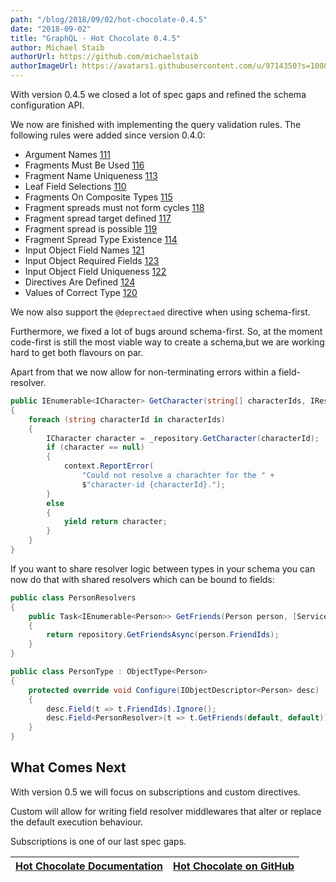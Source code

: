 ```yaml
---
path: "/blog/2018/09/02/hot-chocolate-0.4.5"
date: "2018-09-02"
title: "GraphQL - Hot Chocolate 0.4.5"
author: Michael Staib
authorUrl: https://github.com/michaelstaib
authorImageUrl: https://avatars1.githubusercontent.com/u/9714350?s=100&v=4
---
```


With version 0.4.5 we closed a lot of spec gaps and refined the schema configuration API.

We now are finished with implementing the query validation rules. The following rules were added since version 0.4.0:

- Argument Names [111](https://github.com/ChilliCream/hotchocolate/issues/111)
- Fragments Must Be Used [116](https://github.com/ChilliCream/hotchocolate/issues/116)
- Fragment Name Uniqueness [113](https://github.com/ChilliCream/hotchocolate/issues/113)
- Leaf Field Selections [110](https://github.com/ChilliCream/hotchocolate/issues/110)
- Fragments On Composite Types [115](https://github.com/ChilliCream/hotchocolate/issues/115)
- Fragment spreads must not form cycles [118](https://github.com/ChilliCream/hotchocolate/issues/118)
- Fragment spread target defined [117](https://github.com/ChilliCream/hotchocolate/issues/117)
- Fragment spread is possible [119](https://github.com/ChilliCream/hotchocolate/issues/119)
- Fragment Spread Type Existence [114](https://github.com/ChilliCream/hotchocolate/issues/114)
- Input Object Field Names [121](https://github.com/ChilliCream/hotchocolate/issues/121)
- Input Object Required Fields [123](https://github.com/ChilliCream/hotchocolate/issues/123)
- Input Object Field Uniqueness [122](https://github.com/ChilliCream/hotchocolate/issues/122)
- Directives Are Defined [124](https://github.com/ChilliCream/hotchocolate/issues/124)
- Values of Correct Type [120](https://github.com/ChilliCream/hotchocolate/issues/120)

We now also support the `@deprectaed` directive when using schema-first.

Furthermore, we fixed a lot of bugs around schema-first. So, at the moment code-first is still the most viable way to create a schema,but we are working hard to get both flavours on par.

Apart from that we now allow for non-terminating errors within a field-resolver.

```csharp
public IEnumerable<ICharacter> GetCharacter(string[] characterIds, IResolverContext context)
{
    foreach (string characterId in characterIds)
    {
        ICharacter character = _repository.GetCharacter(characterId);
        if (character == null)
        {
            context.ReportError(
                "Could not resolve a charachter for the " +
                $"character-id {characterId}.");
        }
        else
        {
            yield return character;
        }
    }
}
```

If you want to share resolver logic between types in your schema you can now do that with shared resolvers which can be bound to fields:

```csharp
public class PersonResolvers
{
    public Task<IEnumerable<Person>> GetFriends(Person person, [Service]IPersonRepository repository)
    {
        return repository.GetFriendsAsync(person.FriendIds);
    }
}

public class PersonType : ObjectType<Person>
{
    protected override void Configure(IObjectDescriptor<Person> desc)
    {
        desc.Field(t => t.FriendIds).Ignore();
        desc.Field<PersonResolver>(t => t.GetFriends(default, default));
    }
}
```

## What Comes Next

With version 0.5 we will focus on subscriptions and custom directives.

Custom will allow for writing field resolver middlewares that alter or replace the default execution behaviour.

Subscriptions is one of our last spec gaps.

| [Hot Chocolate Documentation](https://hotchocolate.io) | [Hot Chocolate on GitHub](https://github.com/ChilliCream/hotchocolate) |
| ------------------------------------------------------ | ---------------------------------------------------------------------- |


[hot chocolate]: https://hotchocolate.io
[hot chocolate source code]: https://github.com/ChilliCream/hotchocolate
